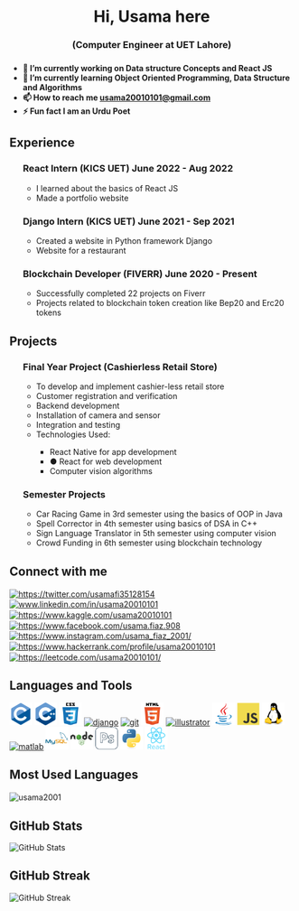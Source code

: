 <!DOCTYPE html>
<html lang="en">

<head>
  <meta charset="UTF-8">
  <meta name="viewport" content="width=device-width, initial-scale=1.0">
 
</head>

<body>

<h1 align="center">Hi, Usama here </h1>
<h3 align="center">(Computer Engineer at UET Lahore)<h3>

<h4>
  
- 🔭 I’m currently working on **Data structure Concepts and React JS**
- 🌱 I’m currently learning **Object Oriented Programming, Data Structure and Algorithms**
- 📫 How to reach me **usama20010101@gmail.com**
- ⚡ Fun fact **I am an Urdu Poet**
  
<h4>
  <h2>Experience</h2>

  <ul>
      <h3>React Intern (KICS UET) June 2022 - Aug 2022</h3>
      <ul>
        <li>I learned about the basics of React JS</li>
        <li>Made a portfolio website</li>
      </ul>
     <h3>Django Intern (KICS UET) June 2021 - Sep 2021</h3>
      <ul>
        <li>Created a website in Python framework Django</li>
        <li>Website for a restaurant</li>
      </ul>
      <h3>Blockchain Developer (FIVERR) June 2020 - Present</h3>
      <ul>
        <li>Successfully completed 22 projects on Fiverr</li>
        <li>Projects related to blockchain token creation like Bep20 and Erc20 tokens</li>
      </ul>

  </ul>

  <h2>Projects</h2>
  <ul>
      <h3>Final Year Project (Cashierless Retail Store)</h3>
      <ul>
        <li>To develop and implement cashier-less retail store</li>
        <li>Customer registration and verification</li>
        <li>Backend development</li>
        <li>Installation of camera and sensor</li>
        <li>Integration and testing</li>
        <li>Technologies Used:</li>
        <ul>
          <li>React Native for app development</li>
          <li>● React for web development </li>
          <li>Computer vision algorithms</li>
        </ul>
      </ul>
    </li>
      <h3>Semester Projects</h3>
      <ul>
        <li>Car Racing Game in 3rd semester using the basics of OOP in Java</li>
        <li>Spell Corrector in 4th semester using basics of DSA in C++</li>
        <li>Sign Language Translator in 5th semester using computer vision</li>
        <li>Crowd Funding in 6th semester using blockchain technology</li>
      </ul>
    </li>
  </ul>


  <h2>Connect with me</h2>

  <p>
    <a href="https://twitter.com/https://twitter.com/usamafi35128154" target="blank"><img align="center" src="https://raw.githubusercontent.com/rahuldkjain/github-profile-readme-generator/master/src/images/icons/Social/twitter.svg" alt="https://twitter.com/usamafi35128154" height="30" width="40" /></a>
    <a href="https://linkedin.com/in/www.linkedin.com/in/usama20010101" target="blank"><img align="center" src="https://raw.githubusercontent.com/rahuldkjain/github-profile-readme-generator/master/src/images/icons/Social/linked-in-alt.svg" alt="www.linkedin.com/in/usama20010101" height="30" width="40" /></a>
    <a href="https://kaggle.com/https://www.kaggle.com/usama20010101" target="blank"><img align="center" src="https://raw.githubusercontent.com/rahuldkjain/github-profile-readme-generator/master/src/images/icons/Social/kaggle.svg" alt="https://www.kaggle.com/usama20010101" height="30" width="40" /></a>
    <a href="https://fb.com/https://www.facebook.com/usama.fiaz.908" target="blank"><img align="center" src="https://raw.githubusercontent.com/rahuldkjain/github-profile-readme-generator/master/src/images/icons/Social/facebook.svg" alt="https://www.facebook.com/usama.fiaz.908" height="30" width="40" /></a>
    <a href="https://instagram.com/https://www.instagram.com/usama_fiaz_2001/" target="blank"><img align="center" src="https://raw.githubusercontent.com/rahuldkjain/github-profile-readme-generator/master/src/images/icons/Social/instagram.svg" alt="https://www.instagram.com/usama_fiaz_2001/" height="30" width="40" /></a>
    <a href="https://www.hackerrank.com/https://www.hackerrank.com/profile/usama20010101" target="blank"><img align="center" src="https://raw.githubusercontent.com/rahuldkjain/github-profile-readme-generator/master/src/images/icons/Social/hackerrank.svg" alt="https://www.hackerrank.com/profile/usama20010101" height="30" width="40" /></a>
    <a href="https://www.leetcode.com/https://leetcode.com/usama20010101/" target="blank"><img align="center" src="https://raw.githubusercontent.com/rahuldkjain/github-profile-readme-generator/master/src/images/icons/Social/leet-code.svg" alt="https://leetcode.com/usama20010101/" height="30" width="40" /></a>
  </p>

  <h2>Languages and Tools</h2>

  <p>
    <a href="https://www.cprogramming.com/" target="_blank" rel="noreferrer"><img src="https://raw.githubusercontent.com/devicons/devicon/master/icons/c/c-original.svg" alt="c" width="40" height="40" /></a>
    <a href="https://www.w3schools.com/cpp/" target="_blank" rel="noreferrer"><img src="https://raw.githubusercontent.com/devicons/devicon/master/icons/cplusplus/cplusplus-original.svg" alt="cplusplus" width="40" height="40" /></a>
    <a href="https://www.w3schools.com/css/" target="_blank" rel="noreferrer"><img src="https://raw.githubusercontent.com/devicons/devicon/master/icons/css3/css3-original-wordmark.svg" alt="css3" width="40" height="40" /></a>
    <a href="https://www.djangoproject.com/" target="_blank" rel="noreferrer"><img src="https://cdn.worldvectorlogo.com/logos/django.svg" alt="django" width="40" height="40" /></a>
    <a href="https://git-scm.com/" target="_blank" rel="noreferrer"><img src="https://www.vectorlogo.zone/logos/git-scm/git-scm-icon.svg" alt="git" width="40" height="40" /></a>
    <a href="https://www.w3.org/html/" target="_blank" rel="noreferrer"><img src="https://raw.githubusercontent.com/devicons/devicon/master/icons/html5/html5-original-wordmark.svg" alt="html5" width="40" height="40" /></a>
    <a href="https://www.adobe.com/in/products/illustrator.html" target="_blank" rel="noreferrer"><img src="https://www.vectorlogo.zone/logos/adobe_illustrator/adobe_illustrator-icon.svg" alt="illustrator" width="40" height="40" /></a>
    <a href="https://www.java.com" target="_blank" rel="noreferrer"><img src="https://raw.githubusercontent.com/devicons/devicon/master/icons/java/java-original.svg" alt="java" width="40" height="40" /></a>
    <a href="https://developer.mozilla.org/en-US/docs/Web/JavaScript" target="_blank" rel="noreferrer"><img src="https://raw.githubusercontent.com/devicons/devicon/master/icons/javascript/javascript-original.svg" alt="javascript" width="40" height="40" /></a>
    <a href="https://www.linux.org/" target="_blank" rel="noreferrer"><img src="https://raw.githubusercontent.com/devicons/devicon/master/icons/linux/linux-original.svg" alt="linux" width="40" height="40" /></a>
    <a href="https://www.mathworks.com/" target="_blank" rel="noreferrer"><img src="https://upload.wikimedia.org/wikipedia/commons/2/21/Matlab_Logo.png" alt="matlab" width="40" height="40" /></a>
    <a href="https://www.mysql.com/" target="_blank" rel="noreferrer"><img src="https://raw.githubusercontent.com/devicons/devicon/master/icons/mysql/mysql-original-wordmark.svg" alt="mysql" width="40" height="40" /></a>
    <a href="https://nodejs.org" target="_blank" rel="noreferrer"><img src="https://raw.githubusercontent.com/devicons/devicon/master/icons/nodejs/nodejs-original-wordmark.svg" alt="nodejs" width="40" height="40" /></a>
    <a href="https://www.photoshop.com/en" target="_blank" rel="noreferrer"><img src="https://raw.githubusercontent.com/devicons/devicon/master/icons/photoshop/photoshop-line.svg" alt="photoshop" width="40" height="40" /></a>
    <a href="https://www.python.org" target="_blank" rel="noreferrer"><img src="https://raw.githubusercontent.com/devicons/devicon/master/icons/python/python-original.svg" alt="python" width="40" height="40" /></a>
    <a href="https://reactjs.org/" target="_blank" rel="noreferrer"><img src="https://raw.githubusercontent.com/devicons/devicon/master/icons/react/react-original-wordmark.svg" alt="react" width="40" height="40" /></a>
  </p>

  <h2>Most Used Languages</h2>

  <p>
    <img align="center" src="https://github-readme-stats.vercel.app/api/top-langs?username=usama2001&show_icons=true&locale=en&layout=compact" alt="usama2001" />
  </p>

  <h2>GitHub Stats</h2>

  <p>
    <img src="https://github-readme-stats.vercel.app/api?username=usama2001&show_icons=true&locale=en" alt="GitHub Stats" />
  </p>

  <h2>GitHub Streak</h2>

  <p>
    <img src="https://github-readme-streak-stats.herokuapp.com/?user=usama2001" alt="GitHub Streak" />
  </p>

</body>

</html>
